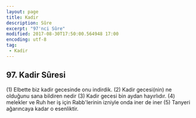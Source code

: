 ```yaml
---
layout: page
title: Kadir
description: Sûre
excerpt: "97'nci Sûre"
modified: 2017-08-30T17:50:00.564948 17:00
encoding: utf-8
tag: 
 - Kadir
---
```


## 97. Kadir Sûresi

(1) Elbette biz kadir gecesinde onu indirdik.
(2) Kadir gecesi(nin) ne olduğunu sana bildiren nedir
(3) Kadir gecesi bin aydan hayırlıdır.
(4) melekler ve Ruh her iş için Rabb'lerinin izniyle onda iner de iner
(5) Tanyeri ağarıncaya kadar o esenliktir.
